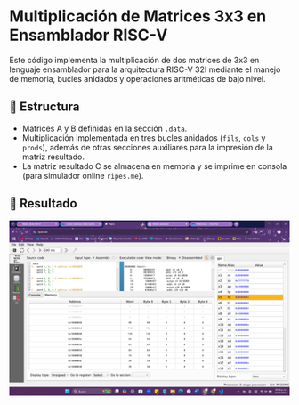 # Multiplicación de Matrices 3x3 en Ensamblador RISC-V

Este código implementa la multiplicación de dos matrices de 3x3 en lenguaje ensamblador para la arquitectura RISC-V 32I mediante el manejo de memoria, bucles anidados y operaciones aritméticas de bajo nivel.

## 🧱 Estructura

- Matrices A y B definidas en la sección `.data`.
- Multiplicación implementada en tres bucles anidados (`fils`, `cols` y `prods`), además de otras secciones auxiliares para la impresión de la matriz resultado.
- La matriz resultado C se almacena en memoria y se imprime en consola (para simulador online `ripes.me`).

## 📸 Resultado

![MemoriaMM](ejecucionMM.png)
